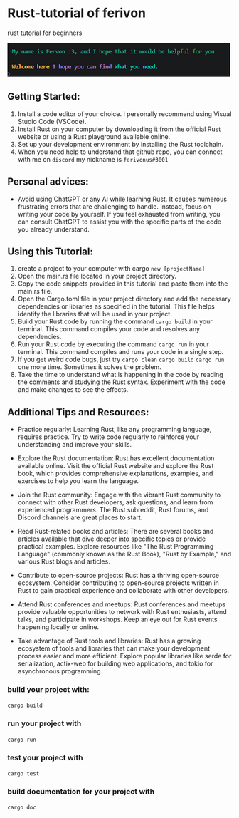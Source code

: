 # Rust-tutorial of ferivon
rust tutorial for beginners 

![Welcome :3](additional-pictures-to-github/ferivon%20welcome.png)

## Getting Started:
1. Install a code editor of your choice. I personally recommend using Visual Studio Code (VSCode).
2. Install Rust on your computer by downloading it from the official Rust website or using a Rust playground available online.
3. Set up your development environment by installing the Rust toolchain.
4. When you need help to understand that github repo, you can connect with me on `discord` my nickname is `ferivonus#3001`

## Personal advices:
- Avoid using ChatGPT or any AI while learning Rust. It causes numerous frustrating errors that are challenging to handle. Instead, focus on writing your code by yourself. If you feel exhausted from writing, you can consult ChatGPT to assist you with the specific parts of the code you already understand.

## Using this Tutorial:
1. create a project to your computer with cargo `new [projectName]`
2. Open the main.rs file located in your project directory.
3. Copy the code snippets provided in this tutorial and paste them into the main.rs file.
4. Open the Cargo.toml file in your project directory and add the necessary dependencies or libraries as specified in the tutorial. This file helps identify the libraries that will be used in your project.
5. Build your Rust code by running the command `cargo build` in your terminal. This command compiles your code and resolves any dependencies.
6. Run your Rust code by executing the command `cargo run` in your terminal. This command compiles and runs your code in a single step.
7. If you get weird code bugs, just try `cargo clean` `cargo build` `cargo run` one more time. Sometimes it solves the problem.
8. Take the time to understand what is happening in the code by reading the comments and studying the Rust syntax. Experiment with the code and make changes to see the effects.

## Additional Tips and Resources:
- Practice regularly: Learning Rust, like any programming language, requires practice. Try to write code regularly to reinforce your understanding and improve your skills.

- Explore the Rust documentation: Rust has excellent documentation available online. Visit the official Rust website and explore the Rust book, which provides comprehensive explanations, examples, and exercises to help you learn the language.

- Join the Rust community: Engage with the vibrant Rust community to connect with other Rust developers, ask questions, and learn from experienced programmers. The Rust subreddit, Rust forums, and Discord channels are great places to start.

- Read Rust-related books and articles: There are several books and articles available that dive deeper into specific topics or provide practical examples. Explore resources like "The Rust Programming Language" (commonly known as the Rust Book), "Rust by Example," and various Rust blogs and articles.

- Contribute to open-source projects: Rust has a thriving open-source ecosystem. Consider contributing to open-source projects written in Rust to gain practical experience and collaborate with other developers.

- Attend Rust conferences and meetups: Rust conferences and meetups provide valuable opportunities to network with Rust enthusiasts, attend talks, and participate in workshops. Keep an eye out for Rust events happening locally or online.

- Take advantage of Rust tools and libraries: Rust has a growing ecosystem of tools and libraries that can make your development process easier and more efficient. Explore popular libraries like serde for serialization, actix-web for building web applications, and tokio for asynchronous programming.

### build your project with:
`cargo build`
### run your project with 
`cargo run`

### test your project with 
` cargo test `
### build documentation for your project with 
`cargo doc`
